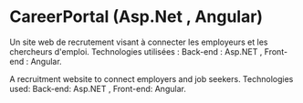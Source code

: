 # CareerPortal (Asp.Net , Angular)

Un site web de recrutement visant à connecter les employeurs et les chercheurs d'emploi.
Technologies utilisées : Back-end : Asp.NET , Front-end : Angular.

A recruitment website to connect employers and job seekers.
Technologies used: Back-end: Asp.NET , Front-end: Angular.
